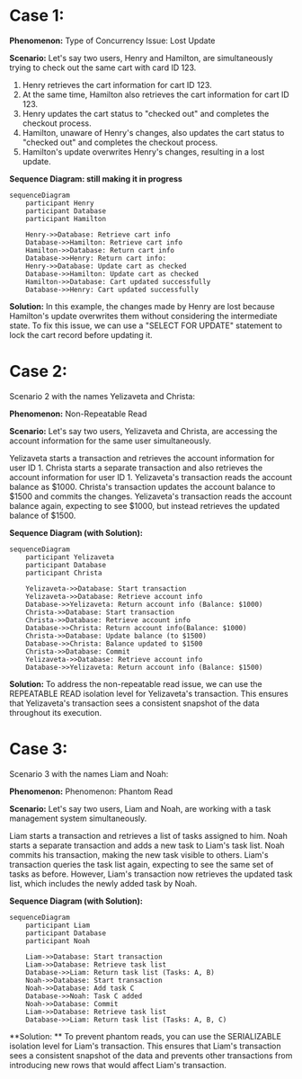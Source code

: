# Case 1: 

**Phenomenon:**
Type of Concurrency Issue: Lost Update

**Scenario:** 
Let's say two users, Henry and Hamilton, are simultaneously trying to check out the same cart with card ID 123. 

1. Henry retrieves the cart information for cart ID 123.
2. At the same time, Hamilton also retrieves the cart information for cart ID 123.
3. Henry updates the cart status to "checked out" and completes the checkout process.
4. Hamilton, unaware of Henry's changes, also updates the cart status to "checked out" and completes the checkout process.
5. Hamilton's update overwrites Henry's changes, resulting in a lost update.

**Sequence Diagram: still making it in progress**
```mermaid
sequenceDiagram  
    participant Henry
    participant Database
    participant Hamilton

    Henry->>Database: Retrieve cart info
    Database->>Hamilton: Retrieve cart info
    Hamilton->>Database: Return cart info
    Database->>Henry: Return cart info:
    Henry->>Database: Update cart as checked
    Database->>Hamilton: Update cart as checked
    Hamilton->>Database: Cart updated successfully
    Database->>Henry: Cart updated successfully
```


**Solution:**
In this example, the changes made by Henry are lost because Hamilton's update overwrites them without considering the intermediate state. To fix this issue, we can use a "SELECT FOR UPDATE" statement to lock the cart record before updating it.

# Case 2: 
Scenario 2 with the names Yelizaveta and Christa:

**Phenomenon:**
Non-Repeatable Read

**Scenario:** 
Let's say two users, Yelizaveta and Christa, are accessing the account information for the same user simultaneously.

Yelizaveta starts a transaction and retrieves the account information for user ID 1.
Christa starts a separate transaction and also retrieves the account information for user ID 1.
Yelizaveta's transaction reads the account balance as $1000.
Christa's transaction updates the account balance to $1500 and commits the changes.
Yelizaveta's transaction reads the account balance again, expecting to see $1000, but instead retrieves the updated balance of $1500.

**Sequence Diagram (with Solution):**
```mermaid 
sequenceDiagram  
    participant Yelizaveta
    participant Database
    participant Christa

    Yelizaveta->>Database: Start transaction
    Yelizaveta->>Database: Retrieve account info
    Database->>Yelizaveta: Return account info (Balance: $1000)
    Christa->>Database: Start transaction
    Christa->>Database: Retrieve account info
    Database->>Christa: Return account info(Balance: $1000)
    Christa->>Database: Update balance (to $1500)
    Database->>Christa: Balance updated to $1500
    Christa->>Database: Commit
    Yelizaveta->>Database: Retrieve account info
    Database->>Yelizaveta: Return account info (Balance: $1500)
```

**Solution:**
To address the non-repeatable read issue, we can use the REPEATABLE READ isolation level for Yelizaveta's transaction. This ensures that Yelizaveta's transaction sees a consistent snapshot of the data throughout its execution. 

# Case 3: 
Scenario 3 with the names Liam and Noah:

**Phenomenon:**
Phenomenon: Phantom Read

**Scenario:** 
Let's say two users, Liam and Noah, are working with a task management system simultaneously.

Liam starts a transaction and retrieves a list of tasks assigned to him.
Noah starts a separate transaction and adds a new task to Liam's task list.
Noah commits his transaction, making the new task visible to others.
Liam's transaction queries the task list again, expecting to see the same set of tasks as before.
However, Liam's transaction now retrieves the updated task list, which includes the newly added task by Noah.

**Sequence Diagram (with Solution):**
```mermaid
sequenceDiagram  
    participant Liam
    participant Database
    participant Noah

    Liam->>Database: Start transaction
    Liam->>Database: Retrieve task list
    Database->>Liam: Return task list (Tasks: A, B)
    Noah->>Database: Start transaction
    Noah->>Database: Add task C
    Database->>Noah: Task C added
    Noah->>Database: Commit
    Liam->>Database: Retrieve task list
    Database->>Liam: Return task list (Tasks: A, B, C)
```

**Solution: **
To prevent phantom reads, you can use the SERIALIZABLE isolation level for Liam's transaction. This ensures that Liam's transaction sees a consistent snapshot of the data and prevents other transactions from introducing new rows that would affect Liam's transaction. 
